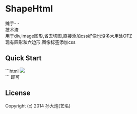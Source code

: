 <h1>ShapeHtml</h1>
摊手- -<br/>
技术渣<br/>
用于div,image图形,省去切图,直接添加css好像也没多大用处OTZ<br/>
现有圆形和六边形,图像标签添加css<br/>
<h2>Quick Start</h2>
```html
<img class="shape_circle" src="img/shape_circle/jpg">
<div class="shape_circle tags"></div>
```
即可
<h2><a aria-hidden="true" href="#license" class="anchor" id="user-content-license"><span class="octicon octicon-link"></span></a>License</h2>
<p>Copyright (c) 2014 孙大炮(艺名)</p>
